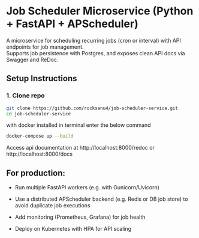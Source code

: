 # Job Scheduler Microservice (Python + FastAPI + APScheduler)

A microservice for scheduling recurring jobs (cron or interval) with API endpoints for job management.  
Supports job persistence with Postgres, and exposes clean API docs via Swagger and ReDoc.


## Setup Instructions

### 1. Clone repo
```bash
git clone https://github.com/rocksanu4/job-scheduler-service.git
cd job-scheduler-service
```
with docker installed in terminal enter the below command
```bash
docker-compose up --build
```
Access api documentation at 
http://localhost:8000/redoc or http://localhost:8000/docs


## For production:

- Run multiple FastAPI workers (e.g. with Gunicorn/Uvicorn)

- Use a distributed APScheduler backend (e.g. Redis or DB job store) to avoid duplicate job executions

- Add monitoring (Prometheus, Grafana) for job health

- Deploy on Kubernetes with HPA for API scaling


